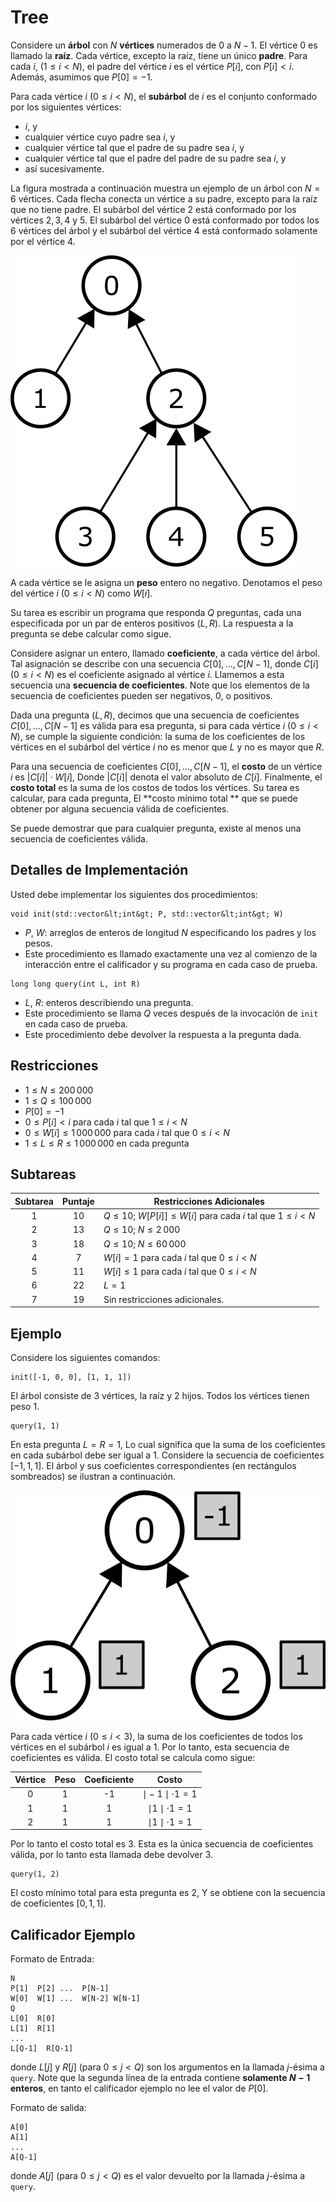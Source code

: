 # Tree

Considere un  **árbol** con $N$ **vértices** numerados de  $0$ a $N-1$.
El vértice $0$ es llamado la  **raíz**.
Cada vértice, excepto la raíz, tiene un único **padre**.
Para cada  $i$, ($1 \leq i < N$),
 el padre del vértice $i$ es el vértice $P[i]$, con $P[i] < i$.
Además, asumimos que  $P[0] = -1$.

Para cada vértice $i$ ($0 \leq i < N$),
el **subárbol** de  $i$ es el conjunto conformado por los siguientes vértices:
 * $i$, y
 * cualquier vértice cuyo padre sea  $i$, y
 * cualquier vértice tal que el padre de su padre sea $i$, y
 * cualquier vértice tal que el padre del padre de su padre sea  $i$, y
 * así sucesivamente.

La figura mostrada a continuación muestra un ejemplo de un árbol con $N = 6$ vértices.
Cada flecha conecta un vértice a su padre, excepto para la raíz que no tiene padre.
El subárbol del vértice $2$ está conformado por los vértices $2, 3, 4$ y $5$.
El subárbol del vértice $0$ está conformado por todos los $6$ vértices del árbol y el subárbol del vértice $4$ está conformado solamente por el vértice $4$.

![](subtrees.png "150")

A cada vértice se le asigna un **peso** entero no negativo.
Denotamos el peso del vértice  $i$ ($0 \leq i < N$) como $W[i]$.


Su tarea es escribir un programa que responda $Q$ preguntas, 
 cada una especificada por un par de enteros positivos $(L, R)$.
La respuesta a la pregunta se debe calcular como sigue.


Considere asignar un entero, 
  llamado **coeficiente**, a cada vértice del árbol.
Tal asignación se describe con una secuencia  $C[0], \ldots, C[N-1]$,
 donde $C[i]$ ($0 \leq i < N$) es el coeficiente asignado al vértice $i$.
Llamemos a esta secuencia una **secuencia de coeficientes**.
Note que los elementos de la secuencia de coeficientes pueden ser negativos, $0$, o positivos.

Dada una pregunta $(L,R)$, decimos que una secuencia de coeficientes $C[0], \ldots, C[N-1]$ es válida para esa pregunta, si para cada vértice $i$ ($0 \leq i < N$),
 se cumple la siguiente condición:
 la suma de los coeficientes de los vértices en el subárbol del vértice $i$
 no es menor que $L$ y no es mayor que $R$.

Para una secuencia de coeficientes  $C[0], \ldots, C[N-1]$,
el **costo** de un vértice  $i$ es $|C[i]| \cdot W[i]$,
 Donde  $|C[i]|$ denota el valor absoluto de  $C[i]$.
Finalmente, el **costo total** es la suma de los costos de todos los vértices.
Su tarea es calcular, para cada pregunta,
 El **costo mínimo total ** que se puede obtener por alguna secuencia válida de coeficientes.
 
Se puede demostrar que para cualquier pregunta, existe al menos una secuencia de coeficientes válida.

## Detalles de Implementación

Usted debe implementar los siguientes dos procedimientos:

```
void init(std::vector&lt;int&gt; P, std::vector&lt;int&gt; W)
```

* $P$, $W$: arreglos de enteros de longitud $N$
   especificando los padres y los pesos.
* Este procedimiento es llamado exactamente una vez al comienzo de la interacción entre 
    el calificador y su programa en cada caso de prueba.

```
long long query(int L, int R)
```
* $L$, $R$: enteros describiendo una pregunta.
* Este procedimiento se llama $Q$ veces después de la invocación de `init` en cada caso de prueba.
* Este procedimiento debe devolver la respuesta a la pregunta dada.


## Restricciones

* $1 \leq N \leq 200\,000$
* $1 \leq Q \leq 100\,000$
* $P[0] = -1$
* $0 \leq P[i] < i$ para cada  $i$ tal que $1 \leq i < N$
* $0 \leq W[i] \leq 1\,000\,000$ para cada  $i$ tal que $0 \leq i < N$
* $1 \leq L \leq R \leq 1\,000\,000$ en cada pregunta

## Subtareas

| Subtarea | Puntaje  | Restricciones Adicionales |
| :-----: | :----: | ---------------------- |
|   1     |  $10$  | $Q \leq 10$; $W[P[i]] \leq W[i]$ para cada  $i$ tal que $1 \leq i < N$
|   2     |  $13$  | $Q \leq 10$; $N \leq 2\,000$
|   3     |  $18$  | $Q \leq 10$; $N \leq 60\,000$
|   4     |  $7$   | $W[i] = 1$ para cada  $i$ tal que $0 \leq i < N$
|   5     |  $11$  | $W[i] \leq 1$ para cada  $i$ tal que $0 \leq i < N$
|   6     |  $22$  | $L = 1$
|   7     |  $19$  | Sin restricciones adicionales.



## Ejemplo

Considere los siguientes comandos:

```
init([-1, 0, 0], [1, 1, 1])
```
El árbol consiste de  $3$ vértices, la raíz y  $2$ hijos.
Todos los vértices tienen peso  $1$.

```
query(1, 1)
```

En esta pregunta $L = R = 1$,
 Lo cual significa que la suma de los coeficientes en cada subárbol debe ser igual a $1$.
Considere la secuencia de coeficientes $[-1, 1, 1]$.
El árbol y sus coeficientes correspondientes (en rectángulos sombreados) se ilustran a continuación.

![](ex1.png "150")

Para cada vértice $i$ ($0 \leq i < 3$), la suma de los coeficientes de todos los vértices 
  en el subárbol $i$ es igual a  $1$. 
Por lo tanto, esta secuencia de coeficientes es válida.
El costo total se calcula como sigue:


| Vértice | Peso | Coeficiente | Costo                      |
| :----: | :----: | :---------: | :-----------------------: |
|   0    |   1    |     -1      | $\mid -1 \mid \cdot 1 = 1$
|   1    |   1    |      1      | $\mid 1 \mid \cdot 1 = 1$
|   2    |   1    |      1      | $\mid 1 \mid \cdot 1 = 1$

Por lo tanto el costo total es $3$.
Esta es la única secuencia de coeficientes válida, 
por lo tanto esta llamada debe devolver $3$.

```
query(1, 2)
```
El costo mínimo total para esta pregunta es  $2$,
 Y se obtiene con la secuencia de coeficientes $[0, 1, 1]$.

## Calificador Ejemplo

Formato de Entrada:

```
N
P[1]  P[2] ...  P[N-1]
W[0]  W[1] ...  W[N-2] W[N-1]
Q
L[0]  R[0]
L[1]  R[1]
...
L[Q-1]  R[Q-1]
```

donde $L[j]$ y $R[j]$
 (para $0 \leq j < Q$)
 son los argumentos en la llamada  $j$-ésima a `query`.
Note que la segunda línea de la entrada contiene **solamente $N-1$ enteros**,
 en tanto el calificador ejemplo no lee el valor de  $P[0]$.

Formato de salida:
```
A[0]
A[1]
...
A[Q-1]
```

donde  $A[j]$
 (para $0 \leq j < Q$)
 es el valor devuelto por la llamada  $j$-ésima a `query`.
